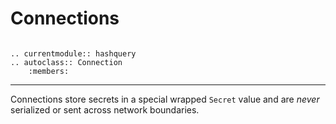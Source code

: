 # Connections

```{include} /_fragments/alpha_notice.md

```

```{eval-rst}
.. currentmodule:: hashquery
.. autoclass:: Connection
    :members:
```

---

Connections store secrets in a special wrapped `Secret` value and are _never_ serialized or sent across network boundaries.
